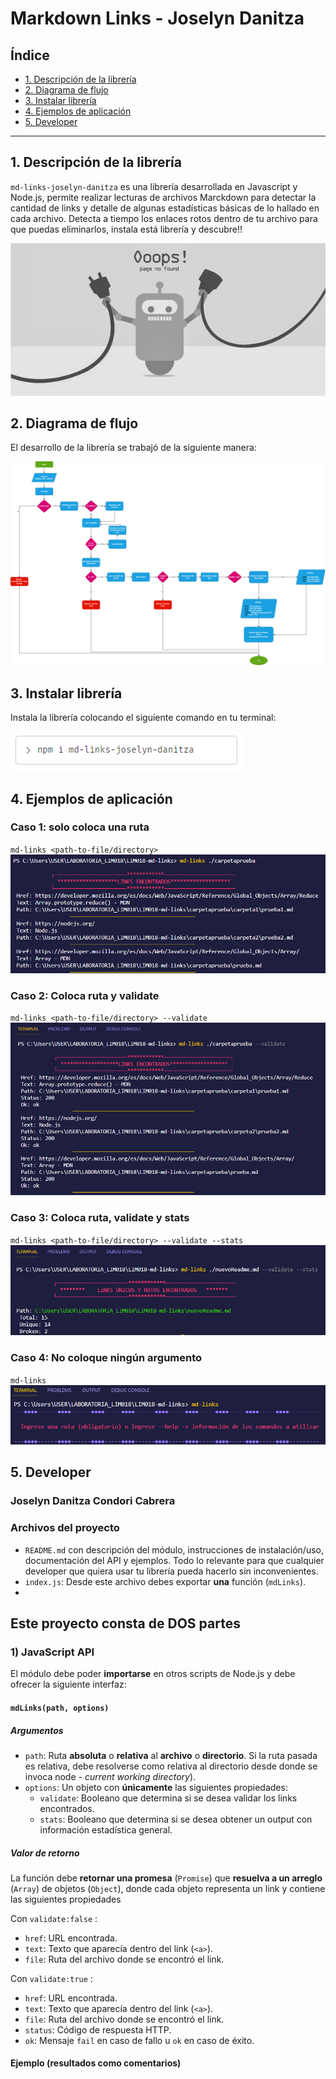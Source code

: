 # Markdown Links - Joselyn Danitza

## Índice

* [1. Descripción de la librería](#1-Descripción-de-la-librería)
* [2. Diagrama de flujo](#2-Diagrama-de-flujo)
* [3. Instalar librería](#3-Instalar-librería)
* [4. Ejemplos de aplicación](#4-Ejemplos-de-aplicación)
* [5. Developer](#5-Developer)

***

## 1. Descripción de la librería
`md-links-joselyn-danitza` es una librería desarrollada en Javascript y Node.js, permite realizar lecturas de archivos Marckdown para detectar la cantidad de links  y detalle de algunas estadísticas básicas de lo hallado en cada archivo. Detecta a tiempo los enlaces rotos dentro de tu archivo para que puedas eliminarlos, instala está librería y descubre!!

![marckdown](./image/marckdown.jpg)

## 2. Diagrama de flujo
El desarrollo de la librería se trabajó de la siguiente manera:

![flujograma](./image/md-links-diagrama.png)

## 3. Instalar librería
Instala la librería colocando el siguiente comando en tu terminal:

![comando](./image/install-mdlinks.png)

## 4. Ejemplos de aplicación
### Caso 1: solo coloca una ruta
`md-links <path-to-file/directory>`
![caso1](./image/caso1.png)

### Caso 2: Coloca ruta y validate
`md-links <path-to-file/directory> --validate`
![caso2](./image/caso2.png)

### Caso 3: Coloca ruta, validate y stats
`md-links <path-to-file/directory> --validate --stats`
![caso3](./image/caso3.png)

### Caso 4: No coloque ningún argumento
`md-links`
![caso4](./image/caso4.png)


## 5. Developer
### Joselyn Danitza Condori Cabrera


### Archivos del proyecto

* `README.md` con descripción del módulo, instrucciones de instalación/uso,
  documentación del API y ejemplos. Todo lo relevante para que cualquier
  developer que quiera usar tu librería pueda hacerlo sin inconvenientes.
* `index.js`: Desde este archivo debes exportar **una** función (`mdLinks`).
* 

## Este proyecto consta de DOS partes

### 1) JavaScript API

El módulo debe poder **importarse** en otros scripts de Node.js y debe ofrecer la
siguiente interfaz:

#### `mdLinks(path, options)`

##### Argumentos

* `path`: Ruta **absoluta** o **relativa** al **archivo** o **directorio**.
Si la ruta pasada es relativa, debe resolverse como relativa al directorio
desde donde se invoca node - _current working directory_).
* `options`: Un objeto con **únicamente** las siguientes propiedades:
  - `validate`: Booleano que determina si se desea validar los links
    encontrados.
  - `stats`: Booleano que determina si se desea obtener un output
    con información estadística general.

##### Valor de retorno

La función debe **retornar una promesa** (`Promise`) que **resuelva a un arreglo**
(`Array`) de objetos (`Object`), donde cada objeto representa un link y contiene
las siguientes propiedades

Con `validate:false` :

* `href`: URL encontrada.
* `text`: Texto que aparecía dentro del link (`<a>`).
* `file`: Ruta del archivo donde se encontró el link.

Con `validate:true` :

* `href`: URL encontrada.
* `text`: Texto que aparecía dentro del link (`<a>`).
* `file`: Ruta del archivo donde se encontró el link.
* `status`: Código de respuesta HTTP.
* `ok`: Mensaje `fail` en caso de fallo u `ok` en caso de éxito.

#### Ejemplo (resultados como comentarios)